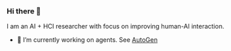 ### Hi there 👋

I am an AI + HCI researcher with focus on improving human-AI interaction.
- 🔭 I’m currently working on agents. See [AutoGen](https://aka.ms/autogen-gh)
